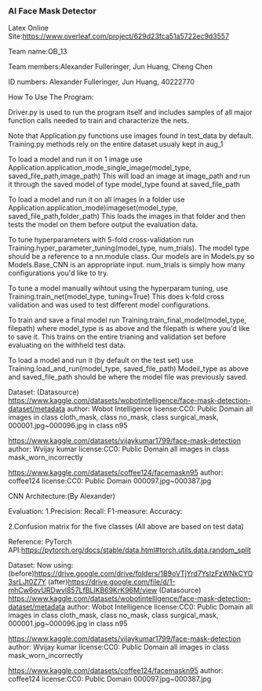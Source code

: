 ### AI Face Mask Detector
Latex Online Site:https://www.overleaf.com/project/629d23fca51a5722ec9d3557

Team name:OB_13

Team members:Alexander Fulleringer, Jun Huang, Cheng Chen

ID numbers: Alexander Fulleringer, Jun Huang, 40222770

How To Use The Program:

Driver.py is used to run the program itself and includes samples of all major function calls needed to train and characterize the nets.

Note that Application.py functions use images found in test_data by default. Training.py methods rely on the entire dataset usualy kept in aug_1

To load a model and run it on 1 image use Application.application_mode_single_image(model_type, saved_file_path,image_path)
This will load an image at image_path and run it through the saved model of type model_type found at saved_file_path

To load a model and run it on all images in a folder use Application.application_mode)imageset(model_type, saved_file_path,folder_path)
This loads the images in that folder and then tests the model on them before output the evaluation data.

To tune hyperparameters with 5-fold cross-validation run Training.hyper_parameter_tuning(model_type, num_trials).
The model type should be a reference to a nn.module class. Our models are in Models.py so Models.Base_CNN is an appropriate input.
num_trials is simply how many configurations you'd like to try.

To tune a model manually wihtout using the hyperparam tuning, use Training.train_net(model_type,  tuning=True) This does k-fold cross validation and was used to test different model configurations.

To train and save a final model run Training.train_final_model(model_type, filepath)
where model_type is as above and the filepath is where you'd like to save it.
This trains on the entire trianing and validation set before evaluating on the withheld test data.

To load a model and run it (by default on the test set) use Training.load_and_run(model_type, saved_file_path)
Modeil_type as above and saved_file_path should be where the model file was previously saved.



Dataset: 
(Datasource)
https://www.kaggle.com/datasets/wobotintelligence/face-mask-detection-dataset/metadata
author: Wobot Intelligence
license:CC0: Public Domain 
all images in class cloth_mask, class no_mask, class surgical_mask, 000001.jpg~000096.jpg in class n95

https://www.kaggle.com/datasets/vijaykumar1799/face-mask-detection
author: Wvijay kumar
license:CC0: Public Domain 
all images in class mask_worn_incorrectly

https://www.kaggle.com/datasets/coffee124/facemaskn95
author: coffee124
license:CC0: Public Domain 
000097.jpg~000387.jpg 


CNN Architecture:(By Alexander)

Evaluation:
1.Precision:
Recall:
F1-measure:
Accuracy:

2.Confusion matrix for the five classes
(All above are based on test data)

Reference:
PyTorch API:https://pytorch.org/docs/stable/data.html#torch.utils.data.random_split


Dataset:
Now using:(before)https://drive.google.com/drive/folders/1B9oVTjYrd7YsIzFzWNkCYO3srLJt0Z7Y
(after)https://drive.google.com/file/d/1-mhCw6ovURDwvl857LfBLlKB69KrK96M/view
(Datasource)
https://www.kaggle.com/datasets/wobotintelligence/face-mask-detection-dataset/metadata
author: Wobot Intelligence
license:CC0: Public Domain 
all images in class cloth_mask, class no_mask, class surgical_mask, 000001.jpg~000096.jpg in class n95

https://www.kaggle.com/datasets/vijaykumar1799/face-mask-detection
author: Wvijay kumar
license:CC0: Public Domain 
all images in class mask_worn_incorrectly

https://www.kaggle.com/datasets/coffee124/facemaskn95
author: coffee124
license:CC0: Public Domain 
000097.jpg~000387.jpg 



